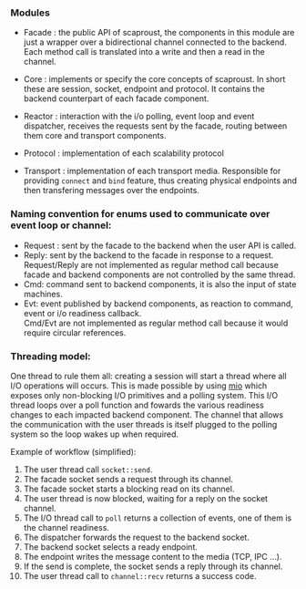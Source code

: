 ### Modules

- Facade : the public API of scaproust, the components in this module are just a wrapper over a bidirectional channel connected to the backend. Each method call is translated into a write and then a read in the channel.  

- Core : implements or specify the core concepts of scaproust. In short these are session, socket, endpoint and protocol. It contains the backend counterpart of each facade component.

- Reactor : interaction with the i/o polling, event loop and event dispatcher, receives the requests sent by the facade, routing between them core and transport components.

- Protocol : implementation of each scalability protocol

- Transport : implementation of each transport media. Responsible for providing `connect` and `bind` feature, thus creating physical endpoints and then transfering messages over the endpoints.

### Naming convention for enums used to communicate over event loop or channel:  

- Request : sent by the facade to the backend when the user API is called.
- Reply: sent by the backend to the facade in response to a request.  
Request/Reply are not implemented as regular method call because facade and backend components are not controlled by the same thread.  
- Cmd: command sent to backend components, it is also the input of state machines.
- Evt: event published by backend components, as reaction to command, event or i/o readiness callback.  
Cmd/Evt are not implemented as regular method call because it would require circular references.

### Threading model:  

One thread to rule them all: creating a session will start a thread where all I/O operations will occurs. This is made possible by using [mio](https://github.com/carllerche/mio) which exposes only non-blocking I/O primitives and a polling system. This I/O thread loops over a poll function and fowards the various readiness changes to each impacted backend component. The channel that allows the communication with the user threads is itself plugged to the polling system so the loop wakes up when required.  

Example of workflow (simplified):
1. The user thread call `socket::send`.
2. The facade socket sends a request through its channel.
3. The facade socket starts a blocking read on its channel.
4. The user thread is now blocked, waiting for a reply on the socket channel.
5. The I/O thread call to `poll` returns a collection of events, one of them is the channel readiness.
6. The dispatcher forwards the request to the backend socket.
7. The backend socket selects a ready endpoint.
8. The endpoint writes the message content to the media (TCP, IPC ...).
9. If the send is complete, the socket sends a reply through its channel.  
10. The user thread call to `channel::recv` returns a success code.
